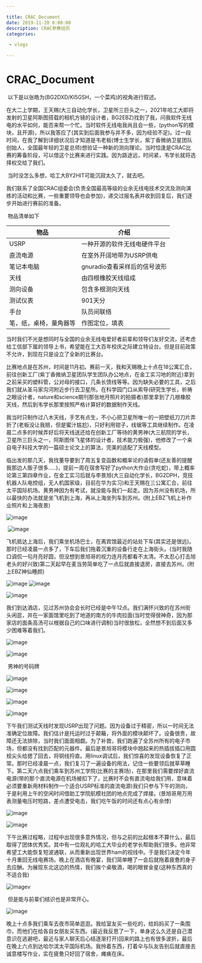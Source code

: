 ```yaml
---

title: CRAC_Document
date: 2019-11-20 0:00:00
description: CRAC参赛经历
categories:

 - vlogs

---
```


# CRAC_Document

​	以下是以张皓为(BG2DXD/KI5GSH，一个菜鸡)的视角进行叙述。

​	在大二上学期，王天赐(大三自动化学长，卫星所三巨头之一，2021年哈工大即将发射的卫星阿斯图搭载的相机方镜的设计者，BG2EBZ)找到了我，问我软件无线电的水平如何，能否来帮一个忙。当时软件无线电我尚且会一些，(python写的模块，且开源)，所以我答应了(其实到后面我参与并不多，因为经验不足)。过一段时间，在我了解到详细状况后才知道是韦老板(博士生学长，紫丁香微纳卫星团队创始人，全国最年轻的卫星总师)想验证一种新的测向理论。当时恰逢是CRAC比赛的筹备阶段，可以借这个比赛来进行实践。因为路途远，时间紧，韦学长就将选择权交给了我们。

​	当时没怎么多想，哈工大BY2HIT可能沉寂太久了，就去吧。

​	我们联系了全国CRAC组委会(负责全国最高等级的业余无线电技术交流及测向演练的活动和比赛，一些重要领导也会参加)，递交过报名表并收到回复后，我们逐步开始进行赛前的准备。

​	物品清单如下

| 物品                   | 介绍                         |
| ---------------------- | ---------------------------- |
| USRP                   | 一种开源的软件无线电硬件平台 |
| 直流电源               | 在室外开阔地带为USRP供电     |
| 笔记本电脑             | gnuradio查看采样后的信号波形 |
| 天线                   | 由四根橡胶天线组成           |
| 测向设备               | 包含多根测向天线             |
| 测试仪表               | 901天分                      |
| 手台                   | 队员间联络                   |
| 笔，纸，桌椅，量角器等 | 作图定位，填表               |

​	当时我们不光是想同时与全国的业余无线电爱好者前辈和领导们友好交流，还考虑给工信部下属的领导上书，希望能在工大百年校庆之际建立特设台。但是目前政策不允许，到现在只是设立了全新的比赛台。

​	比赛地点是在苏州，时间是11月初。赛前一天，我和天赐晚上十点在18公寓汇合，前往创新工厂(紫丁香微纳卫星团队学生团队办公地点，在金工实习地的附近)拿到之前采买的塑料管，公对母的接口，几条长馈线等等。因为缺失必要的工具，之后我们就从圣马家沟河附近步行去卫星所。在科学园门口从索导(研究生学长，祈祷之眼设计者，nature和science期刊那张地月照片的拍摄者)那里拿到了几根橡胶天线，然后到韦学长那里按照严格计算好的数据制作天线。	

​	我当时只制作过八木天线，手艺有点生，不小心把卫星所唯一的一把壁纸刀刀片弄折了(老板没让我赔，但是蜜汁尴尬)，只好利用钳子，线锯等工具继续制作。在凌晨二点多的时候弄好后将天线送还给在创新工厂等待的黄男神(大三航院的学长，卫星所三巨头之一，阿斯图伴飞星体的设计者，技术能力极强)，他修改了一个来自电子科技大学的一篇硕士论文上的算法，完美的适配了天线模型。

​	临出发的那几天，我找董导要到了周五复变函数和概率论的请假单(还友善的提醒我那边人贩子很多.....)，提前一周在宿舍写好了python大作业(贪吃蛇)，带上概率论第三第四章作业，在金工实习后就与李景旭(大三自动化学长，BG2DPH，竞技机器人队电控组，无人机国家级，目前在华为实习)和王天赐在三公寓汇合，前往太平国际机场。黄男神因为有考试，就没能与我们一起走。因为苏州没有机场，所以最快的办法就是坐飞机到上海，再从上海坐列车到苏州。(附上EBZ飞机上补作业照片和上海夜景)

![image](https://AdamZhang-0.github.io/assets/pic/crac/1.jpg)

​	![image](https://AdamZhang-0.github.io/assets/pic/crac/2.jpg)

​	飞机抵达上海后，我们乘坐机场巴士，在离宾馆最近的站处下车(其实还是很远)。那时已经凌晨一点多了，下车后我们拖着沉重的设备行走在上海街头。(当时我随口调侃一句月亮好圆，但没想到景旭哥的视力连月亮都看不太清。不太忍心打击旭老头的好兴致)第二天起早在麦当劳简单吃了一点后就直接退房，直接去苏州。(附上EBZ神仙睡颜)

![image](https://AdamZhang-0.github.io/assets/pic/crac/3.jpg)
![image](https://AdamZhang-0.github.io/assets/pic/crac/4.jpg)

![image](https://AdamZhang-0.github.io/assets/pic/crac/5.jpg)

​	我们到达酒店，见过苏州协会会长时已经是中午12点。我们满怀兴致的在苏州街头闲逛，并在一家面馆里吃到了地道的南方的牛肉拉面(当时觉得很神奇，因为那家店的面条高汤可以根据自己的口味进行调制)当时很放松，全然想不到后面又多少困难等着我们。

![image](https://AdamZhang-0.github.io/assets/pic/crac/6.jpg)

![image](https://AdamZhang-0.github.io/assets/pic/crac/7.jpg)

​	男神的号码牌

![image](https://AdamZhang-0.github.io/assets/pic/crac/8.jpg)

![image](https://AdamZhang-0.github.io/assets/pic/crac/9.jpg)

![image](https://AdamZhang-0.github.io/assets/pic/crac/10.jpg)

![image](https://AdamZhang-0.github.io/assets/pic/crac/11.jpg)

​	下午我们测试天线时发现USRP出现了问题。因为设备过于精密，所以一时间无法准确定位故障。我们估计是托运时过于颠簸，将外面的模块颠坏了。设备很贵，故障还无法排除，当时我们面面相觑。为了补救，我们跑遍了全苏州所有的电子市场，但都没有找到匹配的元器件。最后是景旭哥将模块中翘起来的热插拔插口用圆规尖头给摁了回去，将铜线捋直。用linux调试后，我们惊喜的发现设备恢复了正常。那时已经凌晨一点，我们复习了一遍设备的用法，记住一些要领后就草草睡下。
​	第二天六点我们乘车到苏州工学院(比赛的主赛场)，在那里我们需要焊好直流电源(带的那个直流电源在机场被扣下了，比赛时不会有直流电给我们用，意味着必须要重新用材料制作一个适合USRP标准的直流电源)我们只参与下午的测向，于是利用上午的空闲时间借助工学院航模社团的地点完成了焊接。(景旭哥用万用表测量电压时短路，差点遭受电击，我们吃午饭的时间还有点心有余悸)

![image](https://AdamZhang-0.github.io/assets/pic/crac/13.jpg)

![image](https://AdamZhang-0.github.io/assets/pic/crac/14.jpg)

​	下午比赛过程略，过程中出现很多意外情况，但与之前的比起根本不算什么，最后取得了团体优秀奖。其中有一位观礼的哈工大毕业的老学长帮助我们很多。他非常希望工大能恢复短波通联，从而重新出现世界ham的视线中。于是我们决定今年十月重回无线电赛场。
​	晚上在酒店有晚宴，我们简单睡了一会后就拖着疲惫的身子去应酬。为展现东北这边的热情，我们挨个桌敬酒，喝的眼冒金星(这种东西真的不适合我)

![image](https://AdamZhang-0.github.io/assets/pic/crac/15.jpg)v

​	但是能与前辈们结识也是非常开心。

![image](https://AdamZhang-0.github.io/assets/pic/crac/16.jpg)

​	晚上十点多我们乘车去夜市简单逛逛。我给室友买一些吃的，给妈妈买了一条围巾，而他们在给各自女朋友买东西。(最近我反思了一下，单身这么久还是自己潜意识在逃避吧，最近与家人聊天后心结逐渐打开)
​	回来的路上也有很多波折，最后在晚上六点到达哈尔滨太平国际机场。我拎着东西，打着伞与队友告别后就直接去诚意楼写作业，实在疲惫只好回了宿舍，瘫痪在床。


